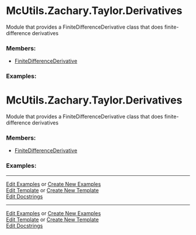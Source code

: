 # <a id="McUtils.Zachary.Taylor.Derivatives">McUtils.Zachary.Taylor.Derivatives</a>
    
Module that provides a FiniteDifferenceDerivative class that does finite-difference derivatives

### Members:

  - [FiniteDifferenceDerivative](Derivatives/FiniteDifferenceDerivative.md)

### Examples:

# <a id="McUtils.Zachary.Taylor.Derivatives">McUtils.Zachary.Taylor.Derivatives</a>
    
Module that provides a FiniteDifferenceDerivative class that does finite-difference derivatives

### Members:

  - [FiniteDifferenceDerivative](Derivatives/FiniteDifferenceDerivative.md)

### Examples:



___

[Edit Examples](https://github.com/McCoyGroup/References/edit/gh-pages/Documentation/examples/McUtils/Zachary/Taylor/Derivatives.md) or 
[Create New Examples](https://github.com/McCoyGroup/References/new/gh-pages/?filename=Documentation/examples/McUtils/Zachary/Taylor/Derivatives.md) <br/>
[Edit Template](https://github.com/McCoyGroup/References/edit/gh-pages/Documentation/templates/McUtils/Zachary/Taylor/Derivatives.md) or 
[Create New Template](https://github.com/McCoyGroup/References/new/gh-pages/?filename=Documentation/templates/McUtils/Zachary/Taylor/Derivatives.md) <br/>
[Edit Docstrings](https://github.com/McCoyGroup/McUtils/edit/master/Zachary/Taylor/Derivatives/__init__.py?message=Update%20Docs)

___

[Edit Examples](https://github.com/McCoyGroup/References/edit/gh-pages/Documentation/examples/McUtils/Zachary/Taylor/Derivatives.md) or 
[Create New Examples](https://github.com/McCoyGroup/References/new/gh-pages/?filename=Documentation/examples/McUtils/Zachary/Taylor/Derivatives.md) <br/>
[Edit Template](https://github.com/McCoyGroup/References/edit/gh-pages/Documentation/templates/McUtils/Zachary/Taylor/Derivatives.md) or 
[Create New Template](https://github.com/McCoyGroup/References/new/gh-pages/?filename=Documentation/templates/McUtils/Zachary/Taylor/Derivatives.md) <br/>
[Edit Docstrings](https://github.com/McCoyGroup/McUtils/edit/master/Zachary/Taylor/Derivatives/__init__.py?message=Update%20Docs)